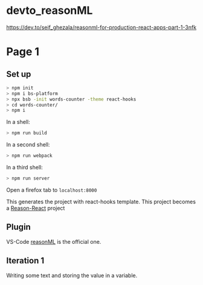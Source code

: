 # devto_reasonML
https://dev.to/seif_ghezala/reasonml-for-production-react-apps-part-1-3nfk


# Page 1

## Set up

```bash
> npm init
> npm i bs-platform
> npx bsb -init words-counter -theme react-hooks
> cd words-counter/
> npm i
```

In a shell:
```bash
> npm run build
```

In a second shell:
```bash
> npm run webpack
```

In a third shell:
```bash
> npm run server
```

Open a firefox tab to `localhost:8000`

This generates the project with react-hooks template.
This project becomes a [Reason-React](https://reasonml.github.io/reason-react/docs/en/installation.html "Init page") project

## Plugin

VS-Code [reasonML](https://marketplace.visualstudio.com/items?itemName=jaredly.reason-vscode "reason-vscode") is the official one.


## Iteration 1

Writing some text and storing the value in a variable.

